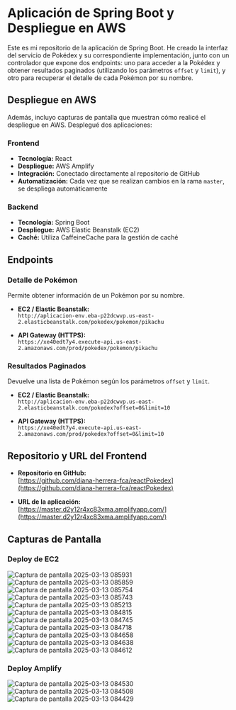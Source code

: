 # Aplicación de Spring Boot y Despliegue en AWS

Este es mi repositorio de la aplicación de Spring Boot. He creado la interfaz del servicio de Pokédex y su correspondiente implementación, junto con un controlador que expone dos endpoints: uno para acceder a la Pokédex y obtener resultados paginados (utilizando los parámetros `offset` y `limit`), y otro para recuperar el detalle de cada Pokémon por su nombre.

## Despliegue en AWS

Además, incluyo capturas de pantalla que muestran cómo realicé el despliegue en AWS. Desplegué dos aplicaciones:

### Frontend
- **Tecnología:** React
- **Despliegue:** AWS Amplify
- **Integración:** Conectado directamente al repositorio de GitHub
- **Automatización:** Cada vez que se realizan cambios en la rama `master`, se despliega automáticamente

### Backend
- **Tecnología:** Spring Boot
- **Despliegue:** AWS Elastic Beanstalk (EC2)
- **Caché:** Utiliza CaffeineCache para la gestión de caché

## Endpoints

### Detalle de Pokémon
Permite obtener información de un Pokémon por su nombre.

- **EC2 / Elastic Beanstalk:**  
  `http://aplicacion-env.eba-p22dcwvp.us-east-2.elasticbeanstalk.com/pokedex/pokemon/pikachu`

- **API Gateway (HTTPS):**  
  `https://xe40edt7y4.execute-api.us-east-2.amazonaws.com/prod/pokedex/pokemon/pikachu`

### Resultados Paginados
Devuelve una lista de Pokémon según los parámetros `offset` y `limit`.

- **EC2 / Elastic Beanstalk:**  
  `http://aplicacion-env.eba-p22dcwvp.us-east-2.elasticbeanstalk.com/pokedex?offset=0&limit=10`

- **API Gateway (HTTPS):**  
  `https://xe40edt7y4.execute-api.us-east-2.amazonaws.com/prod/pokedex?offset=0&limit=10`

## Repositorio y URL del Frontend

- **Repositorio en GitHub:**  
  [https://github.com/diana-herrera-fca/reactPokedex](https://github.com/diana-herrera-fca/reactPokedex)

- **URL de la aplicación:**  
  [https://master.d2y12r4xc83xma.amplifyapp.com/](https://master.d2y12r4xc83xma.amplifyapp.com/)

## Capturas de Pantalla

### Deploy de EC2

![Captura de pantalla 2025-03-13 085931](https://github.com/user-attachments/assets/8c2517c5-b237-4243-b0e0-91bce27c5a57)  
![Captura de pantalla 2025-03-13 085859](https://github.com/user-attachments/assets/296aae4b-3b61-4f37-aca5-956eee848eac)  
![Captura de pantalla 2025-03-13 085754](https://github.com/user-attachments/assets/fb84b11e-ec1a-46a9-83a9-498c3d021c04)  
![Captura de pantalla 2025-03-13 085743](https://github.com/user-attachments/assets/fe8c2ad2-c41a-4853-8665-8130590b9883)  
![Captura de pantalla 2025-03-13 085213](https://github.com/user-attachments/assets/39a3ace4-6c5e-4780-b298-bf471f27efc6)  
![Captura de pantalla 2025-03-13 084815](https://github.com/user-attachments/assets/9ee65575-693c-4392-951e-4901c8780e9c)  
![Captura de pantalla 2025-03-13 084745](https://github.com/user-attachments/assets/40325881-1be5-415d-b989-c87b82550592)  
![Captura de pantalla 2025-03-13 084718](https://github.com/user-attachments/assets/df090779-73d8-44a8-8071-cb7c83458f8a)  
![Captura de pantalla 2025-03-13 084658](https://github.com/user-attachments/assets/a852a98f-4b3c-4189-8719-8eca81b6e22d)  
![Captura de pantalla 2025-03-13 084638](https://github.com/user-attachments/assets/2d7798d8-b1c8-4cbe-9f04-ceb91635d425)  
![Captura de pantalla 2025-03-13 084612](https://github.com/user-attachments/assets/4bc01095-e7a5-4183-9c76-07f29def371b)

### Deploy Amplify

![Captura de pantalla 2025-03-13 084530](https://github.com/user-attachments/assets/161fb93d-0a7d-4709-bf42-2c7e127d8767)  
![Captura de pantalla 2025-03-13 084508](https://github.com/user-attachments/assets/a9565f9c-6d4f-46a9-9005-e2206d5447a7)  
![Captura de pantalla 2025-03-13 084429](https://github.com/user-attachments/assets/a773192e-d1ef-44b9-9beb-b54c8d260bb5)
